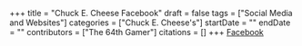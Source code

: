 +++
title = "Chuck E. Cheese Facebook"
draft = false
tags = ["Social Media and Websites"]
categories = ["Chuck E. Cheese's"]
startDate = ""
endDate = ""
contributors = ["The 64th Gamer"]
citations = []
+++
[Facebook](https://www.facebook.com/OfficialChuckECheeses)
